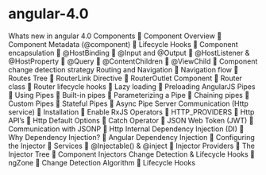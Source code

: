 # angular-4.0
Whats new in angular 4.0
Components
 Component Overview
 Component Metadata (@component)
 Lifecycle Hooks
 Component encapsulation
 @HostBinding
 @Input and @Output
 @HostListener & @HostProperty
 @Query
 @ContentChildren
 @ViewChild
 Component change detection strategy
Routing and Navigation
 Navigation flow
 Routes Tree
 RouterLink Directive
 RouterOutlet Component
 Router class
 Router lifecycle hooks
 Lazy loading
 Preloading
AngularJS Pipes
 Using Pipes
 Built-in pipes
 Parameterizing a Pipe
 Chaining pipes
 Custom Pipes
 Stateful Pipes
 Async Pipe
Server Communication (Http service)
 Installation
 Enable RxJS Operators
 HTTP_PROVIDERS
 Http API’s
 Http Default Options
 Catch Operator
 JSON Web Token (JWT)
 Communication with JSONP
 Http Internal
Dependency Injection (DI)
 Why Dependency Injection?
 Angular Dependency Injection
 Configuring the Injector
 Services
 @Injectable() & @inject
 Injector Providers
 The Injector Tree
 Component Injectors
Change Detection & Lifecycle Hooks
 ngZone
 Change Detection Algorithm
 Lifecycle Hooks

